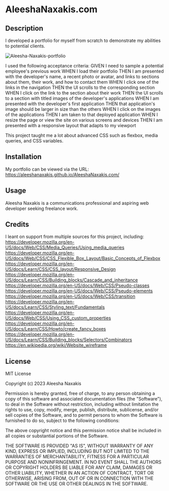 # AleeshaNaxakis.com

## Description
I developed a portfolio for myself from scratch to demonstrate my abilities to potential clients.

![Aleesha-Naxakis-portfolio](https://github.com/aleeshanaxakis/AleeshaNaxakis.com/assets/142005319/ebad2d50-4a16-40bd-887f-7c230454b709)

I used the following acceptance criteria:
GIVEN I need to sample a potential employee's previous work
WHEN I load their portfolio
THEN I am presented with the developer's name, a recent photo or avatar, and links to sections about them, their work, and how to contact them
WHEN I click one of the links in the navigation
THEN the UI scrolls to the corresponding section
WHEN I click on the link to the section about their work
THEN the UI scrolls to a section with titled images of the developer's applications
WHEN I am presented with the developer's first application
THEN that application's image should be larger in size than the others
WHEN I click on the images of the applications
THEN I am taken to that deployed application
WHEN I resize the page or view the site on various screens and devices
THEN I am presented with a responsive layout that adapts to my viewport

This project taught me a lot about advanced CSS such as flexbox, media queries, and CSS variables.

## Installation
My portfolio can be viewed via the URL: https://aleeshanaxakis.github.io/AleeshaNaxakis.com/

## Usage
Aleesha Naxakis is a communications professional and aspiring web developer seeking freelance work.

## Credits
I leant on support from multiple sources for this project, including:
https://developer.mozilla.org/en-US/docs/Web/CSS/Media_Queries/Using_media_queries
https://developer.mozilla.org/en-US/docs/Web/CSS/CSS_Flexible_Box_Layout/Basic_Concepts_of_Flexbox
https://developer.mozilla.org/en-US/docs/Learn/CSS/CSS_layout/Responsive_Design
https://developer.mozilla.org/en-US/docs/Learn/CSS/Building_blocks/Cascade_and_inheritance
https://developer.mozilla.org/en-US/docs/Web/CSS/Pseudo-classes
https://developer.mozilla.org/en-US/docs/Web/CSS/Pseudo-elements
https://developer.mozilla.org/en-US/docs/Web/CSS/transition
https://developer.mozilla.org/en-US/docs/Learn/CSS/Styling_text/Fundamentals
https://developer.mozilla.org/en-US/docs/Web/CSS/Using_CSS_custom_properties
https://developer.mozilla.org/en-US/docs/Learn/CSS/Howto/create_fancy_boxes
https://developer.mozilla.org/en-US/docs/Learn/CSS/Building_blocks/Selectors/Combinators
https://en.wikipedia.org/wiki/Website_wireframe

## License
MIT License

Copyright (c) 2023 Aleesha Naxakis

Permission is hereby granted, free of charge, to any person obtaining a copy
of this software and associated documentation files (the "Software"), to deal
in the Software without restriction, including without limitation the rights
to use, copy, modify, merge, publish, distribute, sublicense, and/or sell
copies of the Software, and to permit persons to whom the Software is
furnished to do so, subject to the following conditions:

The above copyright notice and this permission notice shall be included in all
copies or substantial portions of the Software.

THE SOFTWARE IS PROVIDED "AS IS", WITHOUT WARRANTY OF ANY KIND, EXPRESS OR
IMPLIED, INCLUDING BUT NOT LIMITED TO THE WARRANTIES OF MERCHANTABILITY,
FITNESS FOR A PARTICULAR PURPOSE AND NONINFRINGEMENT. IN NO EVENT SHALL THE
AUTHORS OR COPYRIGHT HOLDERS BE LIABLE FOR ANY CLAIM, DAMAGES OR OTHER
LIABILITY, WHETHER IN AN ACTION OF CONTRACT, TORT OR OTHERWISE, ARISING FROM,
OUT OF OR IN CONNECTION WITH THE SOFTWARE OR THE USE OR OTHER DEALINGS IN THE
SOFTWARE.

